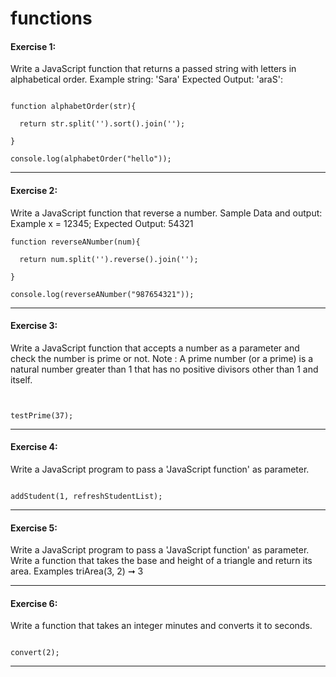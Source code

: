 # functions

#### Exercise 1:
Write a JavaScript function that returns a passed string with letters in alphabetical order.
Example string: 'Sara'
Expected Output: 'araS':

```

function alphabetOrder(str){
  
  return str.split('').sort().join('');
  
}

console.log(alphabetOrder("hello"));

```
---
#### Exercise 2:
Write a JavaScript function that reverse a number.
Sample Data and output:
Example x = 12345;
Expected Output: 54321

```
function reverseANumber(num){
  
  return num.split('').reverse().join('');
  
}

console.log(reverseANumber("987654321"));
```
---
#### Exercise 3:
Write a JavaScript function that accepts a number as a parameter and check the number is prime or not.
Note : A prime number (or a prime) is a natural number greater than 1 that has no positive divisors other than 1 and itself.

```


testPrime(37);
```
---


#### Exercise 4:
Write a JavaScript program to pass a 'JavaScript function' as parameter.

```

addStudent(1, refreshStudentList);
```
---
#### Exercise 5:
Write a JavaScript program to pass a 'JavaScript function' as parameter.
Write a function that takes the base and height of a triangle and return its area.
Examples
triArea(3, 2) ➞ 3

---
#### Exercise 6:
Write a function that takes an integer minutes and converts it to seconds.

```

convert(2);
```
---

